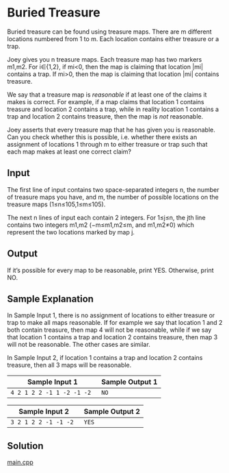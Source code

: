 # Buried Treasure

Buried treasure can be found using treasure maps. There are m different locations numbered from 1 to m. Each location contains either treasure or a trap.

Joey gives you n treasure maps. Each treasure map has two markers m1,m2. For i∈{1,2}, if mi<0, then the map is claiming that location |mi| contains a trap. If mi>0, then the map is claiming that location |mi| contains treasure.

We say that a treasure map is *reasonable* if at least one of the claims it makes is correct. For example, if a map claims that location 1 contains treasure and location 2 contains a trap, while in reality location 1 contains a trap and location 2 contains treasure, then the map is *not* reasonable.

Joey asserts that every treasure map that he has given you is reasonable. Can you check whether this is possible, i.e. whether there exists an assignment of locations 1 through m to either treasure or trap such that each map makes at least one correct claim?

## Input

The first line of input contains two space-separated integers n, the number of treasure maps you have, and m, the number of possible locations on the treasure maps (1≤n≤105,1≤m≤105).

The next n lines of input each contain 2 integers. For 1≤j≤n, the jth line contains two integers m1,m2 (−m≤m1,m2≤m, and m1,m2≠0) which represent the two locations marked by map j.

## Output

If it’s possible for every map to be reasonable, print YES. Otherwise, print NO.

## Sample Explanation

In Sample Input 1, there is no assignment of locations to either treasure or trap to make all maps reasonable. If for example we say that location 1 and 2 both contain treasure, then map 4 will not be reasonable, while if we say that location 1 contains a trap and location 2 contains treasure, then map 3 will not be reasonable. The other cases are similar.

In Sample Input 2, if location 1 contains a trap and location 2 contains treasure, then all 3 maps will be reasonable.

| Sample Input 1             | Sample Output 1 |
| -------------------------- | --------------- |
| `4 2 1 2 2 -1 1 -2 -1 -2 ` | `NO `           |

| Sample Input 2        | Sample Output 2 |
| --------------------- | --------------- |
| `3 2 1 2 2 -1 -1 -2 ` | `YES`           |

## Solution

[main.cpp](./main.cpp)